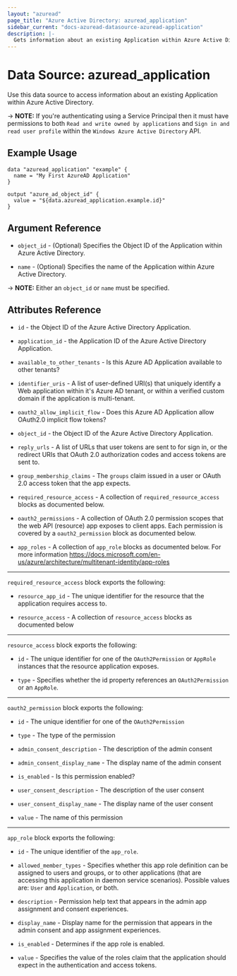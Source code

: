 ```yaml
---
layout: "azuread"
page_title: "Azure Active Directory: azuread_application"
sidebar_current: "docs-azuread-datasource-azuread-application"
description: |-
  Gets information about an existing Application within Azure Active Directory.
---
```


# Data Source: azuread_application

Use this data source to access information about an existing Application within Azure Active Directory.

-> **NOTE:** If you're authenticating using a Service Principal then it must have permissions to both `Read and write owned by applications` and `Sign in and read user profile` within the `Windows Azure Active Directory` API.

## Example Usage

```hcl
data "azuread_application" "example" {
  name = "My First AzureAD Application"
}

output "azure_ad_object_id" {
  value = "${data.azuread_application.example.id}"
}
```

## Argument Reference

* `object_id` - (Optional) Specifies the Object ID of the Application within Azure Active Directory.

* `name` - (Optional) Specifies the name of the Application within Azure Active Directory.

-> **NOTE:** Either an `object_id` or `name` must be specified.

## Attributes Reference

* `id` - the Object ID of the Azure Active Directory Application.

* `application_id` - the Application ID of the Azure Active Directory Application.

* `available_to_other_tenants` - Is this Azure AD Application available to other tenants?

* `identifier_uris` - A list of user-defined URI(s) that uniquely identify a Web application within it's Azure AD tenant, or within a verified custom domain if the application is multi-tenant.

* `oauth2_allow_implicit_flow` - Does this Azure AD Application allow OAuth2.0 implicit flow tokens?

* `object_id` - the Object ID of the Azure Active Directory Application.

* `reply_urls` - A list of URLs that user tokens are sent to for sign in, or the redirect URIs that OAuth 2.0 authorization codes and access tokens are sent to.

* `group_membership_claims` - The `groups` claim issued in a user or OAuth 2.0 access token that the app expects.

* `required_resource_access` - A collection of `required_resource_access` blocks as documented below.

* `oauth2_permissions` - A collection of OAuth 2.0 permission scopes that the web API (resource) app exposes to client apps. Each permission is covered by a `oauth2_permission` block as documented below.

* `app_roles` - A collection of `app_role` blocks as documented below. For more information https://docs.microsoft.com/en-us/azure/architecture/multitenant-identity/app-roles

---

`required_resource_access` block exports the following:

* `resource_app_id` - The unique identifier for the resource that the application requires access to.

* `resource_access` - A collection of `resource_access` blocks as documented below

---

`resource_access` block exports the following:

* `id` - The unique identifier for one of the `OAuth2Permission` or `AppRole` instances that the resource application exposes. 

* `type` - Specifies whether the id property references an `OAuth2Permission` or an `AppRole`.

---

`oauth2_permission` block exports the following:

* `id` - The unique identifier for one of the `OAuth2Permission`

* `type` - The type of the permission

* `admin_consent_description` - The description of the admin consent

* `admin_consent_display_name` - The display name of the admin consent

* `is_enabled` - Is this permission enabled?

* `user_consent_description` - The description of the user consent

* `user_consent_display_name` - The display name of the user consent

* `value` - The name of this permission

---

`app_role` block exports the following:

* `id` - The unique identifier of the `app_role`.

* `allowed_member_types` - Specifies whether this app role definition can be assigned to users and groups, or to other applications (that are accessing this application in daemon service scenarios). Possible values are: `User` and `Application`, or both.

* `description` - Permission help text that appears in the admin app assignment and consent experiences.

* `display_name` - Display name for the permission that appears in the admin consent and app assignment experiences.

* `is_enabled` - Determines if the app role is enabled.

* `value` - Specifies the value of the roles claim that the application should expect in the authentication and access tokens.
